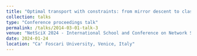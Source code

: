 ```yaml
---
title: "Optimal transport with constraints: from mirror descent to classical mechanics"
collection: talks
type: "Conference proceedings talk"
permalink: /talks/2014-03-01-talk-3
venue: "NetSciX 2024 - International School and Conference on Network Science"
date: 2024-01-24
location: "Ca' Foscari University, Venice, Italy"
---
```


